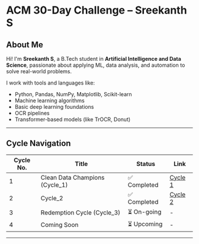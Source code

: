 #  ACM 30-Day Challenge – Sreekanth S

## About Me

Hi! I'm **Sreekanth S**, a B.Tech student in **Artificial Intelligence and Data Science**, passionate about applying ML, data analysis, and automation to solve real-world problems.

I work with tools and languages like:
- Python, Pandas, NumPy, Matplotlib, Scikit-learn  
- Machine learning algorithms  
- Basic deep learning foundations  
- OCR pipelines  
- Transformer-based models (like TrOCR, Donut)

---

##  Cycle Navigation

| Cycle No. | Title                                 | Status        | Link                              |
|-----------|----------------------------------------|---------------|-----------------------------------|
| 1         | Clean Data Champions (Cycle_1)         | ✅ Completed   | [Cycle 1](./Cycle_1/README.md)    |
| 2         | Cycle_2                                | ✅ Completed   | [Cycle 2](./Cycle_2/README.md)    |
| 3         | Redemption Cycle (Cycle_3)                           | ⏳ On-going    | -                                 |
| 4         | Coming Soon                            | ⏳ Upcoming    | -                                 |

---
